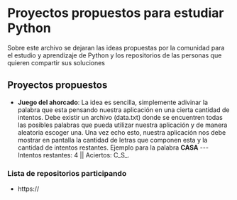 # Proyectos propuestos para estudiar Python

Sobre este archivo se dejaran las ideas propuestas por la comunidad para el estudio y aprendizaje de Python y los repositorios de las personas que quieren compartir sus soluciones

## Proyectos propuestos
* **Juego del ahorcado**: La idea es sencilla, simplemente adivinar la palabra que esta pensando nuestra aplicación en una cierta cantidad de intentos. Debe existir un archivo (data.txt) donde se encuentren todas las posibles palabras que pueda utilizar nuestra aplicación y de manera aleatoria escoger una. Una vez echo esto, nuestra aplicación nos debe mostrar en pantalla la cantidad de letras que componen esta y la cantidad de intentos restantes. Ejemplo para la palabra **CASA** --- Intentos restantes: 4  || Aciertos: C_S_.

### Lista de repositorios participando
* https:// 
